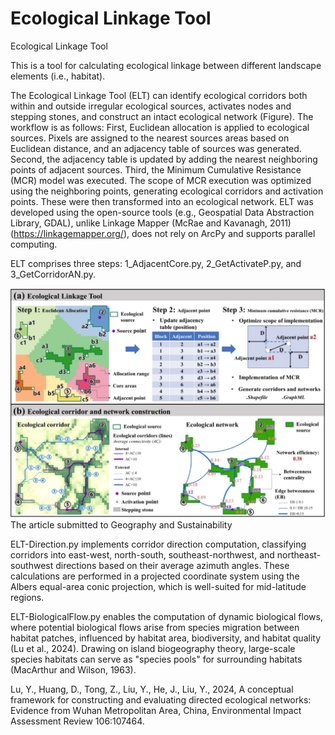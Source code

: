 # Ecological Linkage Tool
 Ecological Linkage Tool

This is a tool for calculating ecological linkage between different landscape elements (i.e., habitat).

The Ecological Linkage Tool (ELT) can identify ecological corridors both within and outside irregular ecological sources, activates nodes and stepping stones, and construct an intact ecological network (Figure). The workflow is as follows: First, Euclidean allocation is applied to ecological sources. Pixels are assigned to the nearest sources areas based on Euclidean distance, and an adjacency table of sources was generated. Second, the adjacency table is updated by adding the nearest neighboring points of adjacent sources. Third, the Minimum Cumulative Resistance (MCR) model was executed. The scope of MCR execution was optimized using the neighboring points, generating ecological corridors and activation points. These were then transformed into an ecological network. ELT was developed using the open-source tools (e.g., Geospatial Data Abstraction Library, GDAL), unlike Linkage Mapper (McRae and Kavanagh, 2011) (https://linkagemapper.org/), does not rely on ArcPy and supports parallel computing.

ELT comprises three steps: 1_AdjacentCore.py, 2_GetActivateP.py, and 3_GetCorridorAN.py. 

![image](https://github.com/HaoweiGis/Ecological-Linkage-Tool/blob/main/InputData/Framework.jpg)
The article submitted to Geography and Sustainability

ELT-Direction.py implements corridor direction computation, classifying corridors into east-west, north-south, southeast-northwest, and northeast-southwest directions based on their average azimuth angles. These calculations are performed in a projected coordinate system using the Albers equal-area conic projection, which is well-suited for mid-latitude regions.

ELT-BiologicalFlow.py enables the computation of dynamic biological flows, where potential biological flows arise from species migration between habitat patches, influenced by habitat area, biodiversity, and habitat quality (Lu et al., 2024). Drawing on island biogeography theory, large-scale species habitats can serve as "species pools" for surrounding habitats (MacArthur and Wilson, 1963).

Lu, Y., Huang, D., Tong, Z., Liu, Y., He, J., Liu, Y., 2024, A conceptual framework for constructing and evaluating directed ecological networks: Evidence from Wuhan Metropolitan Area, China, Environmental Impact Assessment Review 106:107464.